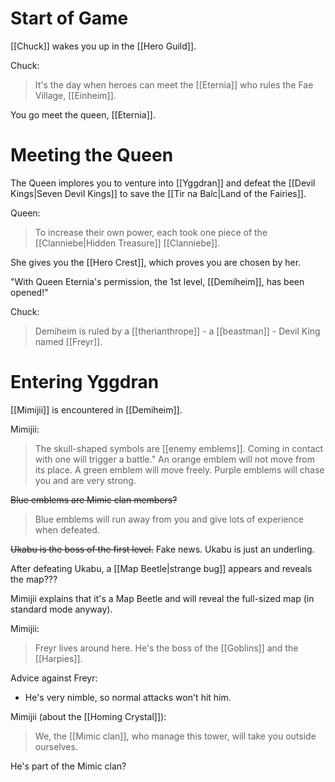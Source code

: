 # Start of Game
[[Chuck]] wakes you up in the [[Hero Guild]].

Chuck:
>It's the day when heroes can meet the [[Eternia]] who rules the Fae Village, [[Einheim]].

You go meet the queen, [[Eternia]].
# Meeting the Queen
The Queen implores you to venture into [[Yggdran]] and defeat the [[Devil Kings|Seven Devil Kings]] to save the [[Tir na Balc|Land of the Fairies]].

Queen:
>To increase their own power, each took one piece of the [[Clanniebe|Hidden Treasure]] [[Clanniebe]].

She gives you the [[Hero Crest]], which proves you are chosen by her.

"With Queen Eternia's permission, the 1st level, [[Demiheim]], has been opened!"

Chuck:
>Demiheim is ruled by a [[therianthrope]] - a [[beastman]] - Devil King named [[Freyr]].
# Entering Yggdran
[[Mimijii]] is encountered in [[Demiheim]].

Mimijii:
>The skull-shaped symbols are [[enemy emblems]]. Coming in contact with one will trigger a battle."
An orange emblem will not move from its place.
A green emblem will move freely.
Purple emblems will chase you and are very strong.

~~Blue emblems are Mimic clan members?~~

>Blue emblems will run away from you and give lots of experience when defeated.

~~Ukabu is the boss of the first level.~~
Fake news. Ukabu is just an underling.

After defeating Ukabu, a [[Map Beetle|strange bug]] appears and reveals the map???

Mimijii explains that it's a Map Beetle and will reveal the full-sized map (in standard mode anyway).

Mimijii:
>Freyr lives around here. He's the boss of the [[Goblins]] and the [[Harpies]].

Advice against Freyr:
- He's very nimble, so normal attacks won't hit him.

Mimijii (about the [[Homing Crystal]]):
>We, the [[Mimic clan]], who manage this tower, will take you outside ourselves.

He's part of the Mimic clan?
